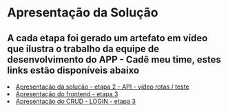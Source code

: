 # Apresentação da Solução

## A cada etapa foi gerado um artefato em vídeo que ilustra o trabalho da equipe de desenvolvimento do APP - Cadê meu time, estes links estão disponíveis abaixo 


<li><a href="https://youtu.be/CbYQugc48Ig"> Apresentação da solução - etapa 2 - API - vídeo rotas / teste
<li><a href="https://youtu.be/t4aR77RmVXk"> Apresentação do frontend - etapa 3  
<li><a href="https://youtu.be/xwnlbh4VDk0"> Apresentação do CRUD - LOGIN - etapa 3  

